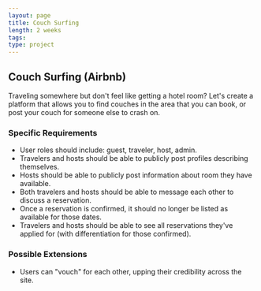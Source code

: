 ```yaml
---
layout: page
title: Couch Surfing
length: 2 weeks
tags:
type: project
---
```


## Couch Surfing (Airbnb)

Traveling somewhere but don't feel like getting a hotel room? Let's create a
platform that allows you to find couches in the area that you can book, or post
your couch for someone else to crash on.

### Specific Requirements

* User roles should include: guest, traveler, host, admin.
* Travelers and hosts should be able to publicly post profiles describing themselves.
* Hosts should be able to publicly post information about room they have available.
* Both travelers and hosts should be able to message each other to discuss a reservation.
* Once a reservation is confirmed, it should no longer be listed as available for those dates.
* Travelers and hosts should be able to see all reservations they've applied for (with differentiation for those confirmed).

### Possible Extensions

* Users can "vouch" for each other, upping their credibility across the site.
